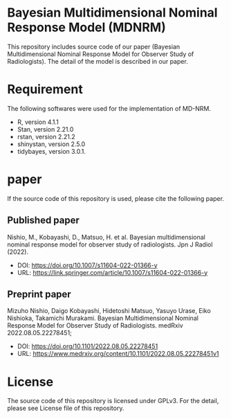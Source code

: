 # Bayesian Multidimensional Nominal Response Model (MDNRM)
This repository includes source code of our paper (Bayesian Multidimensional Nominal Response Model for Observer Study of Radiologists). The detail of the model is described in our paper.


# Requirement
The following softwares were used for the implementation of MD-NRM.

* R, version 4.1.1
* Stan, version 2.21.0
* rstan, version 2.21.2
* shinystan, version 2.5.0
* tidybayes, version 3.0.1.  

# paper
If the source code of this repository is used, please cite the following paper.

## Published paper
Nishio, M., Kobayashi, D., Matsuo, H. et al. 
Bayesian multidimensional nominal response model for observer study of radiologists. 
Jpn J Radiol (2022). 

* DOI: https://doi.org/10.1007/s11604-022-01366-y
* URL: https://link.springer.com/article/10.1007/s11604-022-01366-y

## Preprint paper
Mizuho Nishio, Daigo Kobayashi, Hidetoshi Matsuo, Yasuyo Urase, Eiko Nishioka, Takamichi Murakami.
Bayesian Multidimensional Nominal Response Model for Observer Study of Radiologists.
medRxiv 2022.08.05.22278451;

* DOI: https://doi.org/10.1101/2022.08.05.22278451
* URL: https://www.medrxiv.org/content/10.1101/2022.08.05.22278451v1

# License
The source code of this repository is licensed under GPLv3. For the detail, please see License file of this repository.
